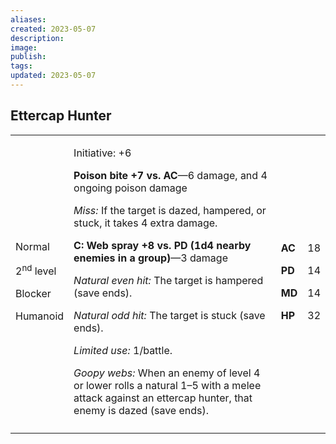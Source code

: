 ```yaml
---
aliases: 
created: 2023-05-07
description: 
image: 
publish: 
tags: 
updated: 2023-05-07
---
```


## Ettercap Hunter

<table>
<colgroup>
<col style="width: 16%" />
<col style="width: 72%" />
<col style="width: 5%" />
<col style="width: 5%" />
</colgroup>
<tbody>
<tr class="odd">
<td><p>Normal</p>
<p>2<sup>nd</sup> level</p>
<p>Blocker</p>
<p>Humanoid</p></td>
<td><p>Initiative: +6</p>
<p><strong>Poison bite +7 vs. AC</strong>—6 damage, and 4 ongoing poison
damage</p>
<p><em>Miss:</em> If the target is dazed, hampered, or stuck, it takes 4
extra damage.</p>
<p><strong>C: Web spray +8 vs. PD (1d4 nearby enemies in a
group)</strong>—3 damage</p>
<p><em>Natural even hit:</em> The target is hampered (save ends).</p>
<p><em>Natural odd hit:</em> The target is stuck (save ends).</p>
<p><em>Limited use:</em> 1/battle.</p>
<p><em>Goopy webs:</em> When an enemy of level 4 or lower rolls a
natural 1–5 with a melee attack against an ettercap hunter, that enemy
is dazed (save ends).</p></td>
<td><p><strong>AC</strong></p>
<p><strong>PD</strong></p>
<p><strong>MD</strong></p>
<p><strong>HP</strong></p></td>
<td><p>18</p>
<p>14</p>
<p>14</p>
<p>32</p></td>
</tr>
<tr class="even">
<td></td>
<td></td>
<td></td>
<td></td>
</tr>
</tbody>
</table>

